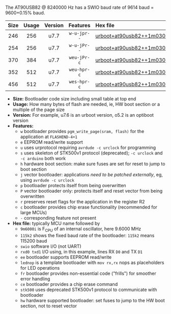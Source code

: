 The AT90USB82 @ 8240000 Hz has a SWIO baud rate of 9614 baud = 9600+0.15% baud.

|Size|Usage|Version|Features|Hex file|
|:-:|:-:|:-:|:-:|:--|
|246|256|u7.7|`w-u-jpr--`|[urboot+at90usb82++1m0300i++++1k2_swio_rxd2_txd3_lednop.hex](https://raw.githubusercontent.com/stefanrueger/urboot.hex/main/mcus/at90usb82/internal_oscillator/fint++1m0300_Hz/br++++1k2_bps/urboot+at90usb82++1m0300i++++1k2_swio_rxd2_txd3_lednop.hex)|
|254|256|u7.7|`w-u-jPr--`|[urboot+at90usb82++1m0300i++++1k2_swio_rxd2_txd3.hex](https://raw.githubusercontent.com/stefanrueger/urboot.hex/main/mcus/at90usb82/internal_oscillator/fint++1m0300_Hz/br++++1k2_bps/urboot+at90usb82++1m0300i++++1k2_swio_rxd2_txd3.hex)|
|370|384|u7.7|`weu-jPr-c`|[urboot+at90usb82++1m0300i++++1k2_swio_rxd2_txd3_ee_lednop_fr_ce.hex](https://raw.githubusercontent.com/stefanrueger/urboot.hex/main/mcus/at90usb82/internal_oscillator/fint++1m0300_Hz/br++++1k2_bps/urboot+at90usb82++1m0300i++++1k2_swio_rxd2_txd3_ee_lednop_fr_ce.hex)|
|352|512|u7.7|`weu-hpr-c`|[urboot+at90usb82++1m0300i++++1k2_swio_rxd2_txd3_ee_lednop_fr_ce_hw.hex](https://raw.githubusercontent.com/stefanrueger/urboot.hex/main/mcus/at90usb82/internal_oscillator/fint++1m0300_Hz/br++++1k2_bps/urboot+at90usb82++1m0300i++++1k2_swio_rxd2_txd3_ee_lednop_fr_ce_hw.hex)|
|456|512|u7.7|`wes-hpr-c`|[urboot+at90usb82++1m0300i++++1k2_swio_rxd2_txd3_ee_lednop_fr_ce_stk500_hw.hex](https://raw.githubusercontent.com/stefanrueger/urboot.hex/main/mcus/at90usb82/internal_oscillator/fint++1m0300_Hz/br++++1k2_bps/urboot+at90usb82++1m0300i++++1k2_swio_rxd2_txd3_ee_lednop_fr_ce_stk500_hw.hex)|

- **Size:** Bootloader code size including small table at top end
- **Usage:** How many bytes of flash are needed, ie, HW boot section or a multiple of the page size
- **Version:** For example, u7.6 is an urboot version, o5.2 is an optiboot version
- **Features:**
  + `w` bootloader provides `pgm_write_page(sram, flash)` for the application at `FLASHEND-4+1`
  + `e` EEPROM read/write support
  + `u` uses urprotocol requiring `avrdude -c urclock` for programming
  + `s` uses skeleton of STK500v1 protocol (deprecated); `-c urclock` and `-c arduino` both work
  + `h` hardware boot section: make sure fuses are set for reset to jump to boot section
  + `j` vector bootloader: applications *need to be patched externally*, eg, using `avrdude -c urclock`
  + `p` bootloader protects itself from being overwritten
  + `P` vector bootloader only: protects itself and reset vector from being overwritten
  + `r` preserves reset flags for the application in the register R2
  + `c` bootloader provides chip erase functionality (recommended for large MCUs)
  + `-` corresponding feature not present
- **Hex file:** typically MCU name followed by
  + `9m6000i` is F<sub>CPU</sub> of an internal oscillator, here 9.6000 MHz
  + `115k2` shows the fixed baud rate of the bootloader: `115k2` means 115200 baud
  + `swio` software I/O (not UART)
  + `rxd0 txd1` I/O using, in this example, lines RX `D0` and TX `D1`
  + `ee` bootloader supports EEPROM read/write
  + `lednop` is a template bootloader with `mov rx,rx` nops as placeholders for LED operations
  + `fr` bootloader provides non-essential code ("frills") for smoother error handling
  + `ce` bootloader provides a chip erase command
  + `stk500` uses deprecated STK500v1 protocol to communicate with bootloader
  + `hw` hardware supported bootloader: set fuses to jump to the HW boot section, not to reset vector
